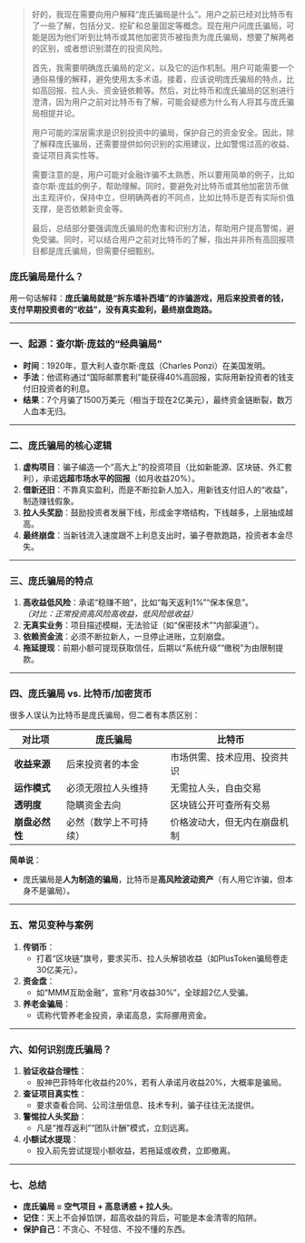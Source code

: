 >好的，我现在需要向用户解释“庞氏骗局是什么”。用户之前已经对比特币有了一些了解，包括分叉、挖矿和总量固定等概念。现在用户问庞氏骗局，可能是因为他们听到比特币或其他加密货币被指责为庞氏骗局，想要了解两者的区别，或者想识别潜在的投资风险。
>
>首先，我需要明确庞氏骗局的定义，以及它的运作机制。用户可能需要一个通俗易懂的解释，避免使用太多术语。接着，应该说明庞氏骗局的特点，比如高回报、拉人头、资金链依赖等。然后，对比特币和庞氏骗局的区别进行澄清，因为用户之前对比特币有了解，可能会疑惑为什么有人将其与庞氏骗局相提并论。
>
>用户可能的深层需求是识别投资中的骗局，保护自己的资金安全。因此，除了解释庞氏骗局，还需要提供如何识别的实用建议，比如警惕过高的收益、查证项目真实性等。
>
>需要注意的是，用户可能对金融诈骗不太熟悉，所以要用简单的例子，比如查尔斯·庞兹的例子，帮助理解。同时，要避免对比特币或其他加密货币做出主观评价，保持中立，但明确两者的不同点，比如比特币是否有实际价值支撑，是否依赖新资金等。
>
>最后，总结部分要强调庞氏骗局的危害和识别方法，帮助用户提高警惕，避免受骗。同时，可以结合用户之前对比特币的了解，指出并非所有高回报项目都是庞氏骗局，但需要仔细甄别。
>

### **庞氏骗局是什么？**

用一句话解释：**庞氏骗局就是“拆东墙补西墙”的诈骗游戏，用后来投资者的钱，支付早期投资者的“收益”，没有真实盈利，最终崩盘跑路。**

---

### **一、起源：查尔斯·庞兹的“经典骗局”**
- **时间**：1920年，意大利人查尔斯·庞兹（Charles Ponzi）在美国发明。
- **手法**：他谎称通过“国际邮票套利”能获得40%高回报，实际用新投资者的钱支付旧投资者的利息。
- **结果**：7个月骗了1500万美元（相当于现在2亿美元），最终资金链断裂，数万人血本无归。

---

### **二、庞氏骗局的核心逻辑**
1. **虚构项目**：骗子编造一个“高大上”的投资项目（比如新能源、区块链、外汇套利），承诺**远超市场水平的回报**（如月收益20%）。
2. **借新还旧**：不靠真实盈利，而是不断拉新人加入，用新钱支付旧人的“收益”，制造赚钱假象。
3. **拉人头奖励**：鼓励投资者发展下线，形成金字塔结构，下线越多，上层抽成越高。
4. **最终崩盘**：当新钱流入速度跟不上利息支出时，骗子卷款跑路，投资者本金尽失。

---

### **三、庞氏骗局的特点**
1. **高收益低风险**：承诺“稳赚不赔”，比如“每天返利1%”“保本保息”。  
   *（对比：正常投资高风险高收益，低风险低收益）*
2. **无真实业务**：项目描述模糊，无法验证（如“保密技术”“内部渠道”）。  
3. **依赖资金流**：必须不断拉新人，一旦停止进账，立刻崩盘。  
4. **拖延提现**：前期小额可提现获取信任，后期以“系统升级”“缴税”为由限制提款。

---

### **四、庞氏骗局 vs. 比特币/加密货币**
很多人误认为比特币是庞氏骗局，但二者有本质区别：  

| **对比项**       | **庞氏骗局**                | **比特币**                     |
|------------------|----------------------------|-------------------------------|
| **收益来源**     | 后来投资者的本金            | 市场供需、技术应用、投资共识   |
| **运作模式**     | 必须无限拉人头维持          | 无需拉人头，自由交易           |
| **透明度**       | 隐瞒资金去向                | 区块链公开可查所有交易         |
| **崩盘必然性**   | 必然（数学上不可持续）       | 价格波动大，但无内在崩盘机制   |


**简单说**：  
- 庞氏骗局是**人为制造的骗局**，比特币是**高风险波动资产**（有人用它诈骗，但本身不是骗局）。

---

### **五、常见变种与案例**
1. **传销币**：  
   - 打着“区块链”旗号，要求买币、拉人头解锁收益（如PlusToken骗局卷走30亿美元）。
2. **资金盘**：  
   - 如“MMM互助金融”，宣称“月收益30%”，全球超2亿人受骗。
3. **养老金骗局**：  
   - 谎称代管养老金投资，承诺高息，实际挪用资金。

---

### **六、如何识别庞氏骗局？**
1. **验证收益合理性**：  
   - 股神巴菲特年化收益约20%，若有人承诺月收益20%，大概率是骗局。
2. **查证项目真实性**：  
   - 要求查看合同、公司注册信息、技术专利，骗子往往无法提供。
3. **警惕拉人头奖励**：  
   - 凡是“推荐返利”“团队计酬”模式，立刻远离。
4. **小额试水提现**：  
   - 投入前先尝试提现小额收益，若拖延或收费，立即撤离。

---

### **七、总结**
- **庞氏骗局 = 空气项目 + 高息诱惑 + 拉人头**。  
- **记住**：天上不会掉馅饼，超高收益的背后，可能是本金清零的陷阱。  
- **保护自己**：不贪心、不轻信、不投不懂的东西。